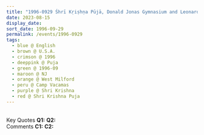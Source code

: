 ```yaml
---
title: "1996-0929 Śhrī Kṛiṣhṇa Pūjā, Donald Jonas Gymnasium and Leonard Franklin Theatre, Camp Vacamas, 256 Macopin Road, West Milford, NJ, U.S.A."
date: 2023-08-15
display_date: 
sort_date: 1996-09-29
permalink: /events/1996-0929
tags:
  - blue @ English
  - brown @ U.S.A.
  - crimson @ 1996
  - deeppink @ Puja
  - green @ 1996-09
  - maroon @ NJ
  - orange @ West Milford
  - peru @ Camp Vacamas
  - purple @ Shri Krishna
  - red @ Shri Krishna Puja
---
```


<br>

<wave-list>
  <list-title color="DarkSeaGreen" width="55">Key Quotes</list-title>
  <list-item color="BlanchedAlmond" width="280"><b>Q1:</b> <i></i></list-item>
  <list-item color="Lavender" width="280"><b>Q2:</b> <i></i></list-item>
</wave-list>

<br>

<wave-list>
  <list-title color="DarkSeaGreen" width="55">Comments</list-title>
  <list-item color="BlanchedAlmond" width="280"><b>C1:</b> <i></i></list-item>
  <list-item color="Lavender" width="280"><b>C2:</b> <i></i></list-item>
</wave-list>